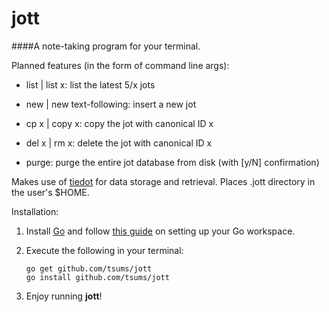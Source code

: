 # jott

####A note-taking program for your terminal.

Planned features (in the form of command line args):

* list | list x:        list the latest 5/x jots

* new  | new text-following:    insert a new jot

* cp x | copy x:         copy the jot with canonical ID x

* del x | rm x:           delete the jot with canonical ID x

* purge:                 purge the entire jot database from disk (with [y/N] confirmation)

Makes use of [tiedot](http://github.com/HouzouGuo/tideot) for data storage and retrieval.
Places .jott directory in the user's $HOME.

Installation:

1. Install [Go](http://golang.org) and follow [this guide](http://golang.org/doc/code.html) on setting up your Go workspace.

2. Execute the following in your terminal:
    ```
    go get github.com/tsums/jott
    go install github.com/tsums/jott
    ```
3. Enjoy running __jott__!
